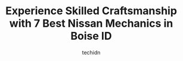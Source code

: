 ---
layout: ampstory
image: https://images.unsplash.com/photo-1511919884226-fd3cad34687c?ixlib=rb-4.0.3&ixid=MnwxMjA3fDB8MHxwaG90by1wYWdlfHx8fGVufDB8fHx8&auto=format&fit=crop&w=640&h=853&q=80
author: techidn
featured: false
description: Trust your vehicles maintenance and repairs to the 7 best Nissan Mechanic in Boise ID, USA. With their extensive experience, cutting-edge technology, and commitment to customer satisfaction
title: Experience Skilled Craftsmanship with 7 Best Nissan Mechanics in Boise ID
cover:
   title: Experience Skilled Craftsmanship with 7 Best Nissan Mechanics in Boise ID
   subtitle: Rickpate
   background: https://images.unsplash.com/photo-1511919884226-fd3cad34687c?ixlib=rb-4.0.3&ixid=MnwxMjA3fDB8MHxwaG90by1wYWdlfHx8fGVufDB8fHx8&auto=format&fit=crop&w=640&h=853&q=80

pages: 
 - layout: thirds
   top: <h1>#1 Garrys Automotive</h1>
   bottom: "<p>My uncle recommended Garrys when I moved here 6 months ago from Portland and needed a good, honest and reasonably priced mechanic. I went for an oil change a couple days</p>"
   background: https://www.knot35.com/toplist/wp-content/uploads/2023/06/best-nissan-mechanic-1-in-boise-id-1685834251.jpeg
   backgroundblur: true
 - layout: thirds
   top: <h1>#2 27th St. Automotive</h1>
   bottom: "<p>1105 N 27th St, Boise, ID 83702, United States</p>"
   background: https://www.knot35.com/toplist/wp-content/uploads/2023/06/best-nissan-mechanic-2-in-boise-id-1685834252.jpeg
   cta:
      link: https://www.knot35.com/toplist/experience-skilled-craftsmanship-with-7-best-nissan-mechanics-in-boise-id/
      text: Experience Skilled Craftsmanship with 7 Best Nissan Mechanics in Boise ID
 - layout: thirds
   top: <h1>#3 Naylors Auto Repair</h1>
   bottom: "<p>7451 Lemhi St, Boise, ID 83709, United States</p>"
   background: https://www.knot35.com/toplist/wp-content/uploads/2023/06/best-nissan-mechanic-3-in-boise-id-1685834252.jpeg
   cta:
      link: https://www.knot35.com/toplist/experience-skilled-craftsmanship-with-7-best-nissan-mechanics-in-boise-id/
      text: Experience Skilled Craftsmanship with 7 Best Nissan Mechanics in Boise ID
 - layout: thirds
   top: <h1>#4 Boise Automotive Service</h1>
   bottom: "<p>9901 Fairview Ave, Boise, ID 83704, United States</p>"
   background: https://images.unsplash.com/photo-1489648022186-8f49310909a0?ixlib=rb-4.0.3&ixid=MnwxMjA3fDB8MHxwaG90by1wYWdlfHx8fGVufDB8fHx8&auto=format&fit=crop&w=640&h=853&q=80
   cta:
      link: https://www.knot35.com/toplist/experience-skilled-craftsmanship-with-7-best-nissan-mechanics-in-boise-id/
      text: Experience Skilled Craftsmanship with 7 Best Nissan Mechanics in Boise ID
 - layout: thirds
   top: <h1>#5 Hurless Brothers Foreign Car Service</h1>
   bottom: "<p>1320 Main St, Boise, ID 83702, United States</p>"
   background: https://images.unsplash.com/photo-1608501821300-4f99e58bba77?ixlib=rb-4.0.3&ixid=MnwxMjA3fDB8MHxwaG90by1wYWdlfHx8fGVufDB8fHx8&auto=format&fit=crop&w=640&h=853&q=80
   cta:
      link: https://www.knot35.com/toplist/experience-skilled-craftsmanship-with-7-best-nissan-mechanics-in-boise-id/
      text: Experience Skilled Craftsmanship with 7 Best Nissan Mechanics in Boise ID
 - layout: thirds
   top: <h1>#6 Plantation TuneTech Automotive Center</h1>
   bottom: "<p>6550 W State St, Boise, ID 83714, United States</p>"
   background: https://images.unsplash.com/photo-1608411404720-c8f0417bcdba?ixlib=rb-4.0.3&ixid=MnwxMjA3fDB8MHxwaG90by1wYWdlfHx8fGVufDB8fHx8&auto=format&fit=crop&w=640&h=853&q=80
   cta:
      link: https://www.knot35.com/toplist/experience-skilled-craftsmanship-with-7-best-nissan-mechanics-in-boise-id/
      text: Experience Skilled Craftsmanship with 7 Best Nissan Mechanics in Boise ID
 - layout: thirds
   top: <h1>#7 Richs Auto Care and Dyno Service</h1>
   bottom: "<p>3505 W Overland Rd, Boise, ID 83705, United States</p>"
   background: https://images.unsplash.com/photo-1509114397022-ed747cca3f65?ixlib=rb-4.0.3&ixid=MnwxMjA3fDB8MHxwaG90by1wYWdlfHx8fGVufDB8fHx8&auto=format&fit=crop&w=640&h=853&q=80
   cta:
      link: https://www.knot35.com/toplist/experience-skilled-craftsmanship-with-7-best-nissan-mechanics-in-boise-id/
      text: Experience Skilled Craftsmanship with 7 Best Nissan Mechanics in Boise ID
 - layout: thirds
   middle: Continue reading...
   background: https://images.unsplash.com/photo-1546497974-b213c9efb599?ixlib=rb-4.0.3&ixid=MnwxMjA3fDB8MHxwaG90by1wYWdlfHx8fGVufDB8fHx8&auto=format&fit=crop&w=640&h=853&q=80
   cta:
      link: https://www.knot35.com/toplist/experience-skilled-craftsmanship-with-7-best-nissan-mechanics-in-boise-id/
      text: Experience Skilled Craftsmanship with 7 Best Nissan Mechanics in Boise ID
      
---